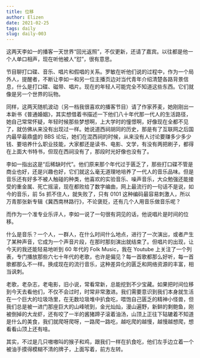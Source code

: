 ```yaml
--- 
title: 位移
author: Elizen
date: 2021-02-25
tags: daily
slug: daily-003
---
```


这两天李如一的播客一天世界“回光返照”，不仅更新，还请了嘉宾。以往都是他一个人单口相声，现在听他被人“怼”，很有意思。  

节目聊打口碟、音乐、唱片和假唱的关系。罗敏在听他们说的过程中，作为一个局外人，提醒者，不断让李如一和另一位主播页边对当代青年介绍清楚各路背景信息，什么是打口碟、磁带、唱片。现在的年轻人可能完全不知道这些东西。它们就像是另一个世界的玩物。  

同样，这两天随机波动（另一档我很喜欢的播客节目）请了作家荞麦，她刚刚出一本新书《普通婚姻》，其实想借着书描述一下他们八十年代那一代人的生活路径，她自己常常怀疑，年轻时候那些梦想啊，上大学时的憧憬啊，好像现在全都不见了，就仿佛从来没有出现过一样。她说道西祠胡同的历史，那是有了互联网之后国内最早最鼎盛的 BBS 论坛，她们在混西祠的时候，从来没有人讨论要赚多少多少钱、要培养什么职业技能，大家都还是读书、电影、文学，有没有两把刷子，都得在上面大书特书，但现在西祠没有了，那段时光好像也没有了。  

李如一指出这是“后稀缺时代”。他们原来那个年代过于匮乏了，那些打口碟不管是商业也好，还是兴趣也好，它们就这么毫无道理地培养了一代人的音乐品味。但是音乐还有好多不被人触碰的种类，他喜欢的实验音乐、噪声音乐，大众勉强还能接受的重金属、死亡摇滚，现在都败给了数字编曲，网上最流行的一句话不是说，如今的音乐，前 5s 抓不住人，就失败了，只有 0101 这种编码最容易刺激人，所以万青那张新专辑《冀西南林路行》，不论褒贬，还有几个人用音乐做音乐呢？  

而作为一个准专业乐评人，李如一说了一句很有洞见的话，他说唱片是时间的位移。  

什么是音乐？一个人，一群人，在什么时间什么地点，进行了一次演出，或者产生了某种声音，它成为一个声音片段，在那时那刻演出就结束了。但唱片的出现，让今天的我还能轻易地听到 60 年代的 Folk Music，我在 Youtube 上关注了一个列表，专门播放那些六七十年代的老歌，也许是偏见？每一首歌都那么好听，每一首歌都那么不一样。换成现在的流行音乐，这种差异化的匮乏和网络资源的丰富，相当讽刺。  

老歌，老杂志，老电影，旧小说，常看常新，总能挖到不少宝藏。如果把时间位移到今天去看他们，不仅不会过时，时常非常激进。我们需要意识到我们本身就生活在一个巨大的垃圾场里，在无数垃圾堆中扒食吃，喂饱自己匮乏的精神小怪兽，但我们总是被一进门那座巨大的山峰唬到，金光灿灿，漫山遍野，新鲜的剩鲍鱼，刚被倒掉的大龙虾，还有咬了一半的酱猪蹄子滚着油汤，山顶上正往下轱辘着不知道是什么的美食，我们就爬呀爬呀，一路爬一路吃，越吃爬的越慢，越慢越想爬，想看看山顶上还有啥。  

其实，不过是几只嗷嗷叫的猴子和鸡，跟我们一样在扒食吃，他们左手边立着一个被油手摸得模糊不清的牌子，上面写着，前方左转。  
